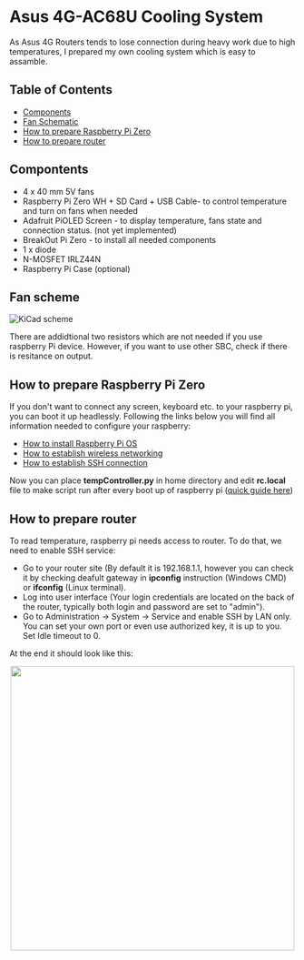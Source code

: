 # Asus 4G-AC68U Cooling System
 
As Asus 4G Routers tends to lose connection during heavy work due to high temperatures, I prepared my own cooling system which is easy to assamble.

## Table of Contents

* [Components](#Components)
* [Fan Schematic](#Fan-schematic)
* [How to prepare Raspberry Pi Zero](#How-to-prepare-Raspberry-Pi-Zero)
* [How to prepare router](#How-to-prepare-router)

## Compontents

* 4 x 40 mm 5V fans 
* Raspberry Pi Zero WH + SD Card + USB Cable- to control temperature and turn on fans when needed
* Adafruit PiOLED Screen - to display temperature, fans state and connection status. (not yet implemented)
* BreakOut Pi Zero - to install all needed components
* 1 x diode 
* N-MOSFET IRLZ44N 
* Raspberry Pi Case (optional) 

## Fan scheme 

![KiCad scheme](https://postimg.cc/8jZjBcbr)

There are addidtional two resistors which are not needed if you use raspberry Pi device. However, if you want to use other SBC, check if there is resitance on output.

## How to prepare Raspberry Pi Zero

If you don't want to connect any screen, keyboard etc. to your raspberry pi, you can boot it up headlessly. Following the links below you will find all information needed to configure your raspberry:
* [How to install Raspberry Pi OS](https://www.raspberrypi.org/software/)
* [How to establish wireless networking](https://www.raspberrypi.org/documentation/configuration/wireless/headless.md)
* [How to establish SSH connection](https://www.raspberrypi.org/documentation/remote-access/ssh/)

Now you can place **tempController.py** in home directory and edit **rc.local** file to make script run after every boot up of raspberry pi ([quick guide here](https://www.dexterindustries.com/howto/run-a-program-on-your-raspberry-pi-at-startup/))

## How to prepare router

To read temperature, raspberry pi needs access to router. To do that, we need to enable SSH service:
* Go to your router site (By default it is 192.168.1.1, however you can check it by checking deafult gateway in **ipconfig** instruction (Windows CMD) or **ifconfig** (Linux terminal).
* Log into user interface (Your login credentials are located on the back of the router, typically both login and password are set to "admin").
* Go to Administration -> System -> Service and enable SSH by LAN only. You can set your own port or even use authorized key, it is up to you. Set Idle timeout to 0.

At the end it should look like this:

<p align="center"><img src="https://i.postimg.cc/VkbWR8y0/1.png" width="500"></p>
